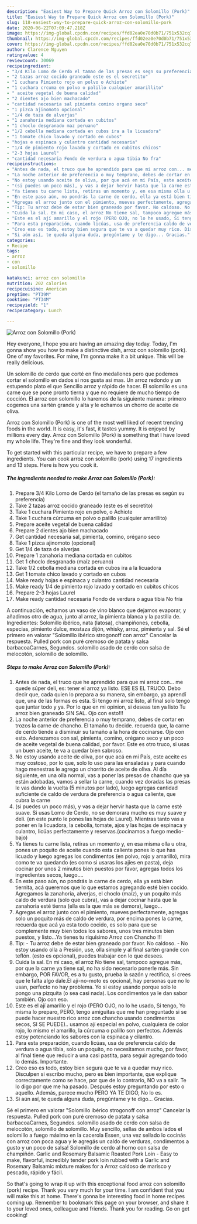 ```yaml
---
description: "Easiest Way to Prepare Quick Arroz con Solomillo (Pork)"
title: "Easiest Way to Prepare Quick Arroz con Solomillo (Pork)"
slug: 118-easiest-way-to-prepare-quick-arroz-con-solomillo-pork
date: 2020-06-22T07:09:47.218Z
image: https://img-global.cpcdn.com/recipes/ffd02ea0e70d0b71/751x532cq70/arroz-con-solomillo-pork-foto-principal.jpg
thumbnail: https://img-global.cpcdn.com/recipes/ffd02ea0e70d0b71/751x532cq70/arroz-con-solomillo-pork-foto-principal.jpg
cover: https://img-global.cpcdn.com/recipes/ffd02ea0e70d0b71/751x532cq70/arroz-con-solomillo-pork-foto-principal.jpg
author: Clarence Nguyen
ratingvalue: 4
reviewcount: 30069
recipeingredient:
- "3/4 Kilo Lomo de Cerdo el tamao de las presas es segn su preferencia"
- "2 tazas arroz cocido graneado este es el secretito"
- "1 cuchara Pimiento rojo en polvo o Achiote"
- "1 cuchara crcuma en polvo o palillo cualquier amarillito"
- " aceite vegetal de buena calidad"
- "2 dientes ajo bien machacado"
- "cantidad necesaria sal pimienta comino organo seco"
- "1 pizca ajinomoto opcional"
- "1/4 de taza de alverjas"
- "1 zanahoria mediana cortada en cubitos"
- "1 choclo desgranado maz peruano"
- "1/2 cebolla mediana cortada en cubos ira a la licuadora"
- "1 tomate chico lavado y cortado en cubos"
- "hojas e espinaca y culantro cantidad necesaria"
- "1/4 de pimiento rojo lavado y cortado en cubitos chicos"
- "2-3 hojas Laurel"
- "cantidad necesaria Fondo de verdura o agua tibia No fra"
recipeinstructions:
- "Antes de nada, el truco que he aprendido para que mi arroz con... me quede súper deli, es: tener el arroz ya listo. ESE ES EL TRUCO. Debo decir que, cada quien lo prepara a su manera, sin embargo, ya aprendí que, una de las formas es esta. Si tengo mi arroz listo, al final solo tengo que juntar todo y ya. Por lo que en mi opinion, si deseas ten ya listo Tu arroz bien graneado SIN SAL. Ojo con esto!!!"
- "La noche anterior de preferencia o muy temprano, debes de cortar en trozos la carne de chancho. El tamaño tu decide. recuerda que, la carne de cerdo tiende a disminuir su tamaño a la hora de cocinarse. Ojo con esto. Aderezamos con sal, pimienta, comino, orégano seco y un poco de aceite vegetal de buena calidad, por favor. Este es otro truco, si usas un buen aceite, te va a quedar bien sabroso."
- "No estoy usando aceite de oliva, por que acá en mi País, este aceite es muy costoso, por lo que, solo lo uso para las ensaladas y para cuando hago menestras le agrego un chorrito de aceite de oliva. Al día siguiente, en una olla normal, vas a poner las presas de chancho que ya están adobadas, vamos a sellar la carne, cuando vez doradas las presas le vas dando la vuelta (5 minutos por lado), luego agregas cantidad suficiente de caldo de verdura de preferencia o agua caliente, que cubra la carne"
- "(si puedes un poco más), y vas a dejar hervir hasta que la carne esté suave. Si usas Lomo de Cerdo, no se demorara mucho es muy suave y deli. (en este punto le pones las hojas de Laurel). Mientras tanto vas a poner en la licuadora, la cebolla, tomate, ajos y las hojas de espinaca y culantro, licúas perfectamente y reservas.(cocinamos a fuego medio-bajo)"
- "Ya tienes tu carne lista, retiras un momento y, en esa misma olla u otra, pones un poquito de aceite cuando esta caliente pones lo que has licuado y luego agregas los condimentos (en polvo, rojo y amarillo), mira como te va quedando (es como si usaras los ajíes en pasta), deja cocinar por unos 2 minutos bien puestos por favor, agregas todos los ingredientes secos, luego...."
- "En este paso aún, no pondrás la carne de cerdo, ella ya está bien tiernita, acá queremos que lo que estamos agregando esté bien cocido. Agregamos la zanahoria, alverjas, el choclo (maíz), y un poquito más caldo de verdura (solo que cubra), vas a dejar cocinar hasta que la zanahoria esté tierna (ella es la que más se demora), luego..."
- "Agregas el arroz junto con el pimiento, mueves perfectamente, agregas solo un poquito más de caldo de verdura, por encima pones la carne, recuerda que acá ya esta todo cocido, es solo para que se complemente muy bien todos los sabores, unos tres minutos bien puestos, y listo...Ya tienes tu riquísimo Arroz con Chancho !!!"
- "Tip: Tu arroz debe de estar bien graneado por favor. No caldoso. No estoy usando olla a Presión, use, olla simple y al final sartén grande con teflón. (esto es opcional), puedes trabajar con lo que desees."
- "Cuida la sal. En mi caso, el arroz No tiene sal, tampoco agregue más, por que la carne ya tiene sal, no ha sido necesario ponerle más. Sin embargo, POR FAVOR, es a tu gusto, prueba la sazón y rectifica, si crees que le falta algo dale.El ají-no-moto es opcional, hay personas que no lo usan, perfecto no hay problema. Yo si estoy usando porque solo le pongo una pizquita (o sea casi nada). Los condimentos ya le dan sabor también. Ojo con eso."
- "Este es el ají amarillo y el rojo (PERO OJO, no lo he usado, Si tengo, Yo misma lo preparo, PERO, tengo amiguitas que me han preguntado si se puede hacer nuestro rico arroz con chancho usando condimentos secos, SI SE PUEDE).. usamos ají especial en polvo, cualquiera de color rojo, lo mismo el amarillo, la cúrcuma o palillo son perfectos. Además estoy potenciando los sabores con la espinaca y cilantro."
- "Para esta preparación, cuando licúas, usa de preferencia caldo de verdura o agua tibia, solo un poquito, no necesitamos mucho, por favor, al final tiene que reducir a una casi pastita, para seguir agregando todo lo demás. Importante."
- "Creo eso es todo, estoy bien segura que te va a quedar muy rico. Disculpen si escribo mucho, pero es bien importante, que explique correctamente como se hace, por que de lo contrario, NO va a salir. Te lo digo por que me ha pasado. Después estoy preguntando por esto o aquello. Además, parece mucho PERO YA TE DIGO, No lo es."
- "Si aún así, te queda alguna duda, pregúntame y te digo... Gracias."
categories:
- Recipe
tags:
- arroz
- con
- solomillo

katakunci: arroz con solomillo 
nutrition: 202 calories
recipecuisine: American
preptime: "PT39M"
cooktime: "PT34M"
recipeyield: "1"
recipecategory: Lunch

---
```



![Arroz con Solomillo (Pork)](https://img-global.cpcdn.com/recipes/ffd02ea0e70d0b71/751x532cq70/arroz-con-solomillo-pork-foto-principal.jpg)

Hey everyone, I hope you are having an amazing day today. Today, I'm gonna show you how to make a distinctive dish, arroz con solomillo (pork). One of my favorites. For mine, I'm gonna make it a bit unique. This will be really delicious.

Un solomillo de cerdo que corté en fino medallones pero que podemos cortar el solomillo en dados si nos gusta así mas. Un arroz redondo y un estupendo plato el que Sencillo arroz y rápido de hacer. El solomillo es una carne que se pone pronto tierna y que no requiere de mucho tiempo de cocción. El arroz con solomillo lo haremos de la siguiente manera: primero cogemos una sartén grande y alta y le echamos un chorro de aceite de oliva.

Arroz con Solomillo (Pork) is one of the most well liked of recent trending foods in the world. It is easy, it's fast, it tastes yummy. It is enjoyed by millions every day. Arroz con Solomillo (Pork) is something that I have loved my whole life. They're fine and they look wonderful.


To get started with this particular recipe, we have to prepare a few ingredients. You can cook arroz con solomillo (pork) using 17 ingredients and 13 steps. Here is how you cook it.

<!--inarticleads1-->

##### The ingredients needed to make Arroz con Solomillo (Pork):

1. Prepare 3/4 Kilo Lomo de Cerdo (el tamaño de las presas es según su preferencia)
1. Take 2 tazas arroz cocido graneado (este es el secretito)
1. Take 1 cuchara Pimiento rojo en polvo, o Achiote
1. Take 1 cuchara cúrcuma en polvo o palillo (cualquier amarillito)
1. Prepare  aceite vegetal de buena calidad
1. Prepare 2 dientes ajo bien machacado
1. Get cantidad necesaria sal, pimienta, comino, orégano seco
1. Take 1 pizca ajinomoto (opcional)
1. Get 1/4 de taza de alverjas
1. Prepare 1 zanahoria mediana cortada en cubitos
1. Get 1 choclo desgranado (maíz peruano)
1. Take 1/2 cebolla mediana cortada en cubos ira a la licuadora
1. Get 1 tomate chico lavado y cortado en cubos
1. Make ready hojas e espinaca y culantro cantidad necesaria
1. Make ready 1/4 de pimiento rojo lavado y cortado en cubitos chicos
1. Prepare 2-3 hojas Laurel
1. Make ready cantidad necesaria Fondo de verdura o agua tibia No fría


A continuación, echamos un vaso de vino blanco que dejamos evaporar, y añadimos otro de agua, junto al arroz, la pimienta blanca y la pastilla de. Ingredientes: Solomillo ibérico, nata (latosa), champiñones, cebolla, especias, pimiento dulce, mostaza dijón, whisky, arroz, pimienta y sal. Sé el primero en valorar &#34;Solomillo ibérico strogonoff con arroz&#34; Cancelar la respuesta. Pulled pork con puré cremoso de patata y salsa barbacoaCarnes, Segundos. solomillo asado de cerdo con salsa de melocotón, solomillo de solomillo. 

<!--inarticleads2-->

##### Steps to make Arroz con Solomillo (Pork):

1. Antes de nada, el truco que he aprendido para que mi arroz con... me quede súper deli, es: tener el arroz ya listo. ESE ES EL TRUCO. Debo decir que, cada quien lo prepara a su manera, sin embargo, ya aprendí que, una de las formas es esta. Si tengo mi arroz listo, al final solo tengo que juntar todo y ya. Por lo que en mi opinion, si deseas ten ya listo Tu arroz bien graneado SIN SAL. Ojo con esto!!!
1. La noche anterior de preferencia o muy temprano, debes de cortar en trozos la carne de chancho. El tamaño tu decide. recuerda que, la carne de cerdo tiende a disminuir su tamaño a la hora de cocinarse. Ojo con esto. Aderezamos con sal, pimienta, comino, orégano seco y un poco de aceite vegetal de buena calidad, por favor. Este es otro truco, si usas un buen aceite, te va a quedar bien sabroso.
1. No estoy usando aceite de oliva, por que acá en mi País, este aceite es muy costoso, por lo que, solo lo uso para las ensaladas y para cuando hago menestras le agrego un chorrito de aceite de oliva. Al día siguiente, en una olla normal, vas a poner las presas de chancho que ya están adobadas, vamos a sellar la carne, cuando vez doradas las presas le vas dando la vuelta (5 minutos por lado), luego agregas cantidad suficiente de caldo de verdura de preferencia o agua caliente, que cubra la carne
1. (si puedes un poco más), y vas a dejar hervir hasta que la carne esté suave. Si usas Lomo de Cerdo, no se demorara mucho es muy suave y deli. (en este punto le pones las hojas de Laurel). Mientras tanto vas a poner en la licuadora, la cebolla, tomate, ajos y las hojas de espinaca y culantro, licúas perfectamente y reservas.(cocinamos a fuego medio-bajo)
1. Ya tienes tu carne lista, retiras un momento y, en esa misma olla u otra, pones un poquito de aceite cuando esta caliente pones lo que has licuado y luego agregas los condimentos (en polvo, rojo y amarillo), mira como te va quedando (es como si usaras los ajíes en pasta), deja cocinar por unos 2 minutos bien puestos por favor, agregas todos los ingredientes secos, luego....
1. En este paso aún, no pondrás la carne de cerdo, ella ya está bien tiernita, acá queremos que lo que estamos agregando esté bien cocido. Agregamos la zanahoria, alverjas, el choclo (maíz), y un poquito más caldo de verdura (solo que cubra), vas a dejar cocinar hasta que la zanahoria esté tierna (ella es la que más se demora), luego...
1. Agregas el arroz junto con el pimiento, mueves perfectamente, agregas solo un poquito más de caldo de verdura, por encima pones la carne, recuerda que acá ya esta todo cocido, es solo para que se complemente muy bien todos los sabores, unos tres minutos bien puestos, y listo...Ya tienes tu riquísimo Arroz con Chancho !!!
1. Tip: - Tu arroz debe de estar bien graneado por favor. No caldoso. - No estoy usando olla a Presión, use, olla simple y al final sartén grande con teflón. (esto es opcional), puedes trabajar con lo que desees.
1. Cuida la sal. En mi caso, el arroz No tiene sal, tampoco agregue más, por que la carne ya tiene sal, no ha sido necesario ponerle más. Sin embargo, POR FAVOR, es a tu gusto, prueba la sazón y rectifica, si crees que le falta algo dale.El ají-no-moto es opcional, hay personas que no lo usan, perfecto no hay problema. Yo si estoy usando porque solo le pongo una pizquita (o sea casi nada). Los condimentos ya le dan sabor también. Ojo con eso.
1. Este es el ají amarillo y el rojo (PERO OJO, no lo he usado, Si tengo, Yo misma lo preparo, PERO, tengo amiguitas que me han preguntado si se puede hacer nuestro rico arroz con chancho usando condimentos secos, SI SE PUEDE).. usamos ají especial en polvo, cualquiera de color rojo, lo mismo el amarillo, la cúrcuma o palillo son perfectos. Además estoy potenciando los sabores con la espinaca y cilantro.
1. Para esta preparación, cuando licúas, usa de preferencia caldo de verdura o agua tibia, solo un poquito, no necesitamos mucho, por favor, al final tiene que reducir a una casi pastita, para seguir agregando todo lo demás. Importante.
1. Creo eso es todo, estoy bien segura que te va a quedar muy rico. Disculpen si escribo mucho, pero es bien importante, que explique correctamente como se hace, por que de lo contrario, NO va a salir. Te lo digo por que me ha pasado. Después estoy preguntando por esto o aquello. Además, parece mucho PERO YA TE DIGO, No lo es.
1. Si aún así, te queda alguna duda, pregúntame y te digo... Gracias.


Sé el primero en valorar &#34;Solomillo ibérico strogonoff con arroz&#34; Cancelar la respuesta. Pulled pork con puré cremoso de patata y salsa barbacoaCarnes, Segundos. solomillo asado de cerdo con salsa de melocotón, solomillo de solomillo. Muy sencillo, sellas de ambos lados el solomillo a fuego máximo en la cacerola Essen, una vez sellado lo cocinás con arroz con poca agua y le agregás un caldo de verduras, condimentos a gusto y un poco de salsa! Solomillo de cerdo al horno con salsa de champiñón. Garlic and Rosemary Balsamic Roasted Pork Loin - Easy to make, flavorful, incredibly tender pork loin rubbed with a Garlic and Rosemary Balsamic mixture makes for a Arroz caldoso de marisco y pescado, rápido y fácil. 

So that's going to wrap it up with this exceptional food arroz con solomillo (pork) recipe. Thank you very much for your time. I am confident that you will make this at home. There's gonna be interesting food in home recipes coming up. Remember to bookmark this page on your browser, and share it to your loved ones, colleague and friends. Thank you for reading. Go on get cooking!
